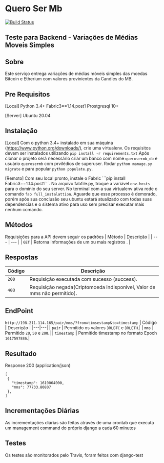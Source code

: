 
# Quero Ser Mb
[![Build Status](https://travis-ci.org/tr0v40/querosermb.svg?branch=main)](https://travis-ci.org/tr0v40/querosermb)
## Teste para Backend - Variações de Médias Moveis Simples



## Sobre 
Este serviço entrega variações de médias móveis simples das moedas Bitcoin e Etherium com valores provinientes da Candles do MB.


## Pre Requisitos
[Local]
Python 3.4+
Fabric3==1.14.post1
Prostgresql 10+

[Server]
Ubuntu 20.04


## Instalação
[Local]
Com o python 3.4+ instalado em sua máquina (https://www.python.org/downloads/), crie uma virtualenv.
Os requisitos devem ser instalados utilizando ```pip install -r requirements.txt```
Após clonar o projeto será necessário criar um banco com nome ```querosermb_db``` e usuário ```querosermb``` com prvilédios de superuser.
Rodar ```python manage.py migrate``` e para popular ```python populate.py```.

[Remoto]
Com seu local pronto, instale o Fabric ´´´pip install Fabric3==1.14.post1´´´.
No arquivo fabfile.py, troque a variável ```env.hosts``` para o domínio do seu server.
No terminal com a sua virtualenv ativa rode o comando ```fab full_instalattion```. Aguarde que esse processo é demorado, porém após sua conclusão seu ubuntu estará atualizado com todas suas dependencias e o sistema ativo para uso sem precisar executar mais nenhum comando.


## Métodos
Requisições para a API devem seguir os padrões
| Método | Descrição |
| --- | --- |
| `GET` | Retorna informações de um ou mais registros . |


## Respostas
| Código | Descrição |
|---|---|
| `200` | Requisição executada com sucesso (success).|
| `403` | Requisição negada(Criptomoeda indisponivel, Valor de mms não permitido).|

## EndPoint
`http://198.211.114.165/pair/mms/?from=timsestamp&to=timestamp`
| Código | Descrição |
|---|---|
| `pair` | Permitido os valores `BRLBTC` e `BRLETH`.|
| `mms` | Permitido `20`, `50` e `200`.|
| `timestamp` | Permitido timestamp no formato Epoch `1617597886`.|

## Resultado
Response 200 (application/json)
```
[
 {
   "timestamp": 1610064000,
   "mms": 77733.80807
 },
]
```
## Incrementações Diárias
As incrementações diárias são feitas através de uma crontab que executa um management command do próprio django a cada 60 minutos

## Testes
Os testes são monitorados pelo Travis, foram feitos com django-test
